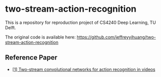 # two-stream-action-recognition
This is a repository for reproduction project of CS4240 Deep Learning, TU Delft.

The original code is available here: https://github.com/jeffreyyihuang/two-stream-action-recognition

## Reference Paper
*  [[1] Two-stream convolutional networks for action recognition in videos](http://papers.nips.cc/paper/5353-two-stream-convolutional)


